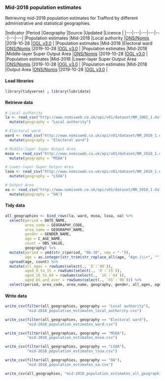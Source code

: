 ### Mid-2018 population estimates

Retrieving mid-2018 population estimates for Trafford by different administrative and statistical geographies.    

|Indicator |Period |Geography |Source |Updated |Licence |
|---|---|---|---|---|---|---|
|Population estimates |Mid-2018 |Local authority |<a href="https://www.nomisweb.co.uk/query/construct/summary.asp?mode=construct&version=0&dataset=2002" target="_blank">ONS/Nomis</a> |2019-10-28 |<a href="http://www.nationalarchives.gov.uk/doc/open-government-licence/version/3/" target="_blank">OGL v3.0</a> |
|Population estimates |Mid-2018 |Electoral ward |<a href="https://www.nomisweb.co.uk/query/construct/summary.asp?mode=construct&version=0&dataset=2010" target="_blank">ONS/Nomis</a> |2019-10-28 |<a href="http://www.nationalarchives.gov.uk/doc/open-government-licence/version/3/" target="_blank">OGL v3.0</a> |
|Population estimates |Mid-2018 |Middle-layer Super Output Area |<a href="https://www.nomisweb.co.uk/query/construct/summary.asp?mode=construct&version=0&dataset=2010" target="_blank">ONS/Nomis</a> |2019-10-28 |<a href="http://www.nationalarchives.gov.uk/doc/open-government-licence/version/3/" target="_blank">OGL v3.0</a> |
|Population estimates |Mid-2018 |Lower-layer Super Output Area |<a href="https://www.nomisweb.co.uk/query/construct/summary.asp?mode=construct&version=0&dataset=2010" target="_blank">ONS/Nomis</a> |2019-10-28 |<a href="http://www.nationalarchives.gov.uk/doc/open-government-licence/version/3/" target="_blank">OGL v3.0</a> |
|Population estimates |Mid-2018 |Output Area |<a href="https://www.nomisweb.co.uk/query/construct/summary.asp?mode=construct&version=0&dataset=2010" target="_blank">ONS/Nomis</a> |2019-10-28 |<a href="http://www.nationalarchives.gov.uk/doc/open-government-licence/version/3/" target="_blank">OGL v3.0</a> |

#### Load libraries
```r
library(tidyverse) ; library(lubridate)
```

#### Retrieve data

```r
# Local authority
la <- read_csv("http://www.nomisweb.co.uk/api/v01/dataset/NM_2002_1.data.csv?geography=1820327969&date=latest&gender=1,2&c_age=101...191&measures=20100&select=date_name,geography_name,geography_code,gender_name,c_age_name,measures_name,obs_value,obs_status_name") %>% 
  mutate(geography = "Local authority")

# Electoral ward
ward <- read_csv("http://www.nomisweb.co.uk/api/v01/dataset/NM_2010_1.data.csv?geography=1660945005...1660945019,1660945021,1660945020,1660945022...1660945025&date=latest&gender=1,2&c_age=101...191&measures=20100&select=date_name,geography_name,geography_code,gender_name,c_age_name,measures_name,obs_value,obs_status_name") %>% 
  mutate(geography = "Electoral ward")

# Middle-layer Super Output Area
msoa <- read_csv("http://www.nomisweb.co.uk/api/v01/dataset/NM_2010_1.data.csv?geography=1245709510...1245709537&date=latest&gender=1,2&c_age=101...191&measures=20100&select=date_name,geography_name,geography_code,gender_name,c_age_name,measures_name,obs_value,obs_status_name") %>% 
  mutate(geography = "MSOA")

# Lower-layer Super Output Area
lsoa <- read_csv("http://www.nomisweb.co.uk/api/v01/dataset/NM_2010_1.data.csv?geography=1249908541...1249908544,1249908617,1249908620,1249908548...1249908551,1249908553,1249908573,1249908618,1249908619,1249908621,1249908545...1249908547,1249908577,1249908578,1249908554...1249908556,1249908560,1249908563,1249908587,1249908589,1249908591,1249908614,1249908615,1249908557...1249908559,1249908562,1249908564,1249908588,1249908590,1249908611,1249908616,1249908630...1249908634,1249908552,1249908561,1249908565,1249908629,1249908635,1249908574...1249908576,1249908612,1249908613,1249908579,1249908581,1249908582,1249908586,1249908597,1249908598,1249908601...1249908603,1249908530,1249908531,1249908596,1249908606,1249908610,1249908529,1249908592...1249908595,1249908580,1249908583...1249908585,1249908604,1249908536...1249908540,1249908534,1249908605,1249908607...1249908609,1249908523,1249908524,1249908527,1249908599,1249908600,1249908522,1249908526,1249908528,1249908532,1249908535,1249908533,1249908622,1249908627,1249908628,1249908642,1249908636,1249908638...1249908640,1249908643,1249908525,1249908623,1249908624,1249908637,1249908641,1249908510,1249908512,1249908521,1249908625,1249908626,1249908506...1249908508,1249908511,1249908519,1249908515,1249908516,1249908520,1249908571,1249908572,1249908509,1249908513,1249908514,1249908517,1249908518,1249908566...1249908570&date=latest&gender=1,2&c_age=101...191&measures=20100&select=date_name,geography_name,geography_code,gender_name,c_age_name,measures_name,obs_value,obs_status_name") %>% 
  mutate(geography = "LSOA")

# Output Area
oa <- read_csv("http://www.nomisweb.co.uk/api/v01/dataset/NM_2010_1.data.csv?geography=1254126722...1254127431,1254260803...1254260823&date=latest&gender=1,2&c_age=101...191&measures=20100&select=date_name,geography_name,geography_code,gender_name,c_age_name,measures_name,obs_value,obs_status_name") %>% 
  mutate(geography = "OA")
```

#### Tidy data

```r
all_geographies <- bind_rows(la, ward, msoa, lsoa, oa) %>% 
  select(period = DATE_NAME,
         area_code = GEOGRAPHY_CODE,
         area_name = GEOGRAPHY_NAME,
         gender = GENDER_NAME,
         age = C_AGE_NAME,
         count = OBS_VALUE,
         geography) %>% 
  mutate(period = ymd(str_c(period, "06-30", sep = "-")),
         age = as.integer(str_trim(str_replace_all(age, "Age.|\\+", ""))))  %>% 
  spread(age, count) %>% 
  mutate(all_ages = rowSums(select(., `0`:`90`)),
         aged_0_to_15 = rowSums(select(., `0`:`15`)),
         aged_16_to_64 = rowSums(select(., `16`:`64`)),
         aged_65_and_over = rowSums(select(., `65`:`90`))) %>% 
  select(period, area_code, area_name, geography, gender, all_ages, aged_0_to_15, aged_16_to_64, aged_65_and_over, everything()) 
```

#### Write data

```r
write_csv(filter(all_geographies, geography == "Local authority"), 
          "mid-2018_population_estimates_local_authority.csv")

write_csv(filter(all_geographies, geography == "Electoral ward"), 
          "mid-2018_population_estimates_ward.csv")

write_csv(filter(all_geographies, geography == "MSOA"), 
          "mid-2018_population_estimates_msoa.csv")

write_csv(filter(all_geographies, geography == "LSOA"), 
          "mid-2018_population_estimates_lsoa.csv")

write_csv(filter(all_geographies, geography == "OA"), 
          "mid-2018_population_estimates_oa.csv")

write_csv(all_geographies, "mid-2018_population_estimates_all_geographies.csv")
```

